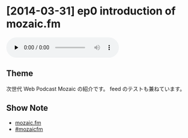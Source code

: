# [2014-03-31] ep0 introduction of mozaic.fm

<audio preload="none" src="https://files.mozaic.fm/mozaic-ep0.m4a" controls></audio>


## Theme

次世代 Web Podcast Mozaic の紹介です。 feed のテストも兼ねています。


## Show Note

- [mozaic.fm](https://mozaic.fm)
- [#mozaicfm](https://twitter.com/search?q=mozaicfm&src=hash)
